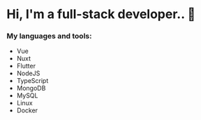 # Hi, I'm a full-stack developer.. 👋

### My languages and tools:

* Vue
* Nuxt
* Flutter
* NodeJS
* TypeScript
* MongoDB
* MySQL
* Linux
* Docker

<!-- [![Top Langs](https://github-readme-stats.vercel.app/api/top-langs/?username=grizzlybeardev)](https://github.com/anuraghazra/github-readme-stats)
 -->

<!-- <div id="header" align="center">
  <img src="https://media.giphy.com/media/M9gbBd9nbDrOTu1Mqx/giphy.gif" width="100"/>
</div> -->
